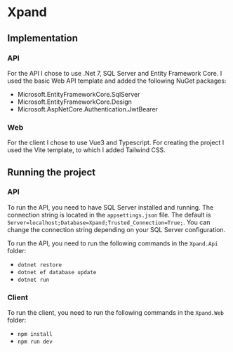 # Xpand

## Implementation

### API

For the API I chose to use .Net 7, SQL Server and Entity Framework Core. I used the basic Web API template and added the following NuGet packages:

- Microsoft.EntityFrameworkCore.SqlServer
- Microsoft.EntityFrameworkCore.Design
- Microsoft.AspNetCore.Authentication.JwtBearer

### Web

For the client I chose to use Vue3 and Typescript. For creating the project I used the Vite template, to which I added Tailwind CSS.

## Running the project

### API

To run the API, you need to have SQL Server installed and running. The connection string is located in the `appsettings.json` file. The default is `Server=localhost;Database=Xpand;Trusted_Connection=True;`. You can change the connection string depending on your SQL Server configuration.

To run the API, you need to run the following commands in the `Xpand.Api` folder:

- `dotnet restore`
- `dotnet ef database update`
- `dotnet run`

### Client

To run the client, you need to run the following commands in the `Xpand.Web` folder:

- `npm install`
- `npm run dev`
